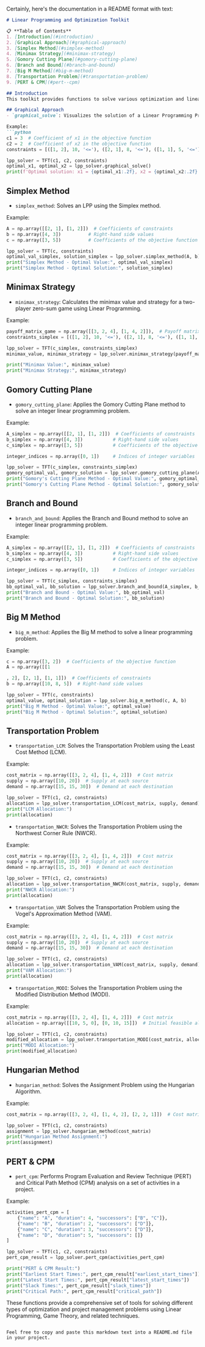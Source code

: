 Certainly, here's the documentation in a README format with text:

```markdown
# Linear Programming and Optimization Toolkit

📋 **Table of Contents**
1. [Introduction](#introduction)
2. [Graphical Approach](#graphical-approach)
3. [Simplex Method](#simplex-method)
4. [Minimax Strategy](#minimax-strategy)
5. [Gomory Cutting Plane](#gomory-cutting-plane)
6. [Branch and Bound](#branch-and-bound)
7. [Big M Method](#big-m-method)
8. [Transportation Problem](#transportation-problem)
9. [PERT & CPM](#pert--cpm)

## Introduction
This toolkit provides functions to solve various optimization and linear programming problems. Below are the functions available and examples of how to use them.

## Graphical Approach
- `graphical_solve`: Visualizes the solution of a Linear Programming Problem (LPP) using the graphical method.

Example:
```python
c1 = 3  # Coefficient of x1 in the objective function
c2 = 2  # Coefficient of x2 in the objective function
constraints = [([1, 2], 10, '<='), ([2, 1], 8, '<='), ([1, 1], 5, '<=')]

lpp_solver = TFT(c1, c2, constraints)
optimal_x1, optimal_x2 = lpp_solver.graphical_solve()
print(f'Optimal solution: x1 = {optimal_x1:.2f}, x2 = {optimal_x2:.2f}')
```

## Simplex Method
- `simplex_method`: Solves an LPP using the Simplex method.

Example:
```python
A = np.array([[2, 1], [1, 2]])  # Coefficients of constraints
b = np.array([4, 3])          # Right-hand side values
c = np.array([3, 5])          # Coefficients of the objective function

lpp_solver = TFT(c, constraints)
optimal_val_simplex, solution_simplex = lpp_solver.simplex_method(A, b)
print("Simplex Method - Optimal Value:", optimal_val_simplex)
print("Simplex Method - Optimal Solution:", solution_simplex)
```

## Minimax Strategy
- `minimax_strategy`: Calculates the minimax value and strategy for a two-player zero-sum game using Linear Programming.

Example:
```python
payoff_matrix_game = np.array([[3, 2, 4], [1, 4, 2]]),  # Payoff matrix
constraints_simplex = [([1, 2], 10, '<='), ([2, 1], 8, '<='), ([1, 1], 5, '<=')]

lpp_solver = TFT(c_simplex, constraints_simplex)
minimax_value, minimax_strategy = lpp_solver.minimax_strategy(payoff_matrix_game)

print("Minimax Value:", minimax_value)
print("Minimax Strategy:", minimax_strategy)
```

## Gomory Cutting Plane
- `gomory_cutting_plane`: Applies the Gomory Cutting Plane method to solve an integer linear programming problem.

Example:
```python
A_simplex = np.array([[2, 1], [1, 2]])  # Coefficients of constraints
b_simplex = np.array([4, 3])           # Right-hand side values
c_simplex = np.array([3, 5])           # Coefficients of the objective function

integer_indices = np.array([0, 1])     # Indices of integer variables

lpp_solver = TFT(c_simplex, constraints_simplex)
gomory_optimal_val, gomory_solution = lpp_solver.gomory_cutting_plane(A_simplex, b_simplex, integer_indices)
print("Gomory's Cutting Plane Method - Optimal Value:", gomory_optimal_val)
print("Gomory's Cutting Plane Method - Optimal Solution:", gomory_solution)
```

## Branch and Bound
- `branch_and_bound`: Applies the Branch and Bound method to solve an integer linear programming problem.

Example:
```python
A_simplex = np.array([[2, 1], [1, 2]])  # Coefficients of constraints
b_simplex = np.array([4, 3])           # Right-hand side values
c_simplex = np.array([3, 5])           # Coefficients of the objective function

integer_indices = np.array([0, 1])     # Indices of integer variables

lpp_solver = TFT(c_simplex, constraints_simplex)
bb_optimal_val, bb_solution = lpp_solver.branch_and_bound(A_simplex, b_simplex, integer_indices)
print("Branch and Bound - Optimal Value:", bb_optimal_val)
print("Branch and Bound - Optimal Solution:", bb_solution)
```

## Big M Method
- `big_m_method`: Applies the Big M method to solve a linear programming problem.

Example:
```python
c = np.array([3, 2])  # Coefficients of the objective function
A = np.array([[1

, 2], [2, 1], [1, 1]])  # Coefficients of constraints
b = np.array([10, 8, 5])  # Right-hand side values

lpp_solver = TFT(c, constraints)
optimal_value, optimal_solution = lpp_solver.big_m_method(c, A, b)
print("Big M Method - Optimal Value:", optimal_value)
print("Big M Method - Optimal Solution:", optimal_solution)
```

## Transportation Problem
- `transportation_LCM`: Solves the Transportation Problem using the Least Cost Method (LCM).

Example:
```python
cost_matrix = np.array([[3, 2, 4], [1, 4, 2]])  # Cost matrix
supply = np.array([10, 20])  # Supply at each source
demand = np.array([15, 15, 30])  # Demand at each destination

lpp_solver = TFT(c1, c2, constraints)
allocation = lpp_solver.transportation_LCM(cost_matrix, supply, demand)
print("LCM Allocation:")
print(allocation)
```

- `transportation_NWCR`: Solves the Transportation Problem using the Northwest Corner Rule (NWCR).

Example:
```python
cost_matrix = np.array([[3, 2, 4], [1, 4, 2]])  # Cost matrix
supply = np.array([10, 20])  # Supply at each source
demand = np.array([15, 15, 30])  # Demand at each destination

lpp_solver = TFT(c1, c2, constraints)
allocation = lpp_solver.transportation_NWCR(cost_matrix, supply, demand)
print("NWCR Allocation:")
print(allocation)
```

- `transportation_VAM`: Solves the Transportation Problem using the Vogel's Approximation Method (VAM).

Example:
```python
cost_matrix = np.array([[3, 2, 4], [1, 4, 2]])  # Cost matrix
supply = np.array([10, 20])  # Supply at each source
demand = np.array([15, 15, 30])  # Demand at each destination

lpp_solver = TFT(c1, c2, constraints)
allocation = lpp_solver.transportation_VAM(cost_matrix, supply, demand)
print("VAM Allocation:")
print(allocation)
```

- `transportation_MODI`: Solves the Transportation Problem using the Modified Distribution Method (MODI).

Example:
```python
cost_matrix = np.array([[3, 2, 4], [1, 4, 2]])  # Cost matrix
allocation = np.array([[10, 5, 0], [0, 10, 15]])  # Initial feasible allocation

lpp_solver = TFT(c1, c2, constraints)
modified_allocation = lpp_solver.transportation_MODI(cost_matrix, allocation)
print("MODI Allocation:")
print(modified_allocation)
```

## Hungarian Method
- `hungarian_method`: Solves the Assignment Problem using the Hungarian Algorithm.

Example:
```python
cost_matrix = np.array([[3, 2, 4], [1, 4, 2], [2, 2, 1]])  # Cost matrix

lpp_solver = TFT(c1, c2, constraints)
assignment = lpp_solver.hungarian_method(cost_matrix)
print("Hungarian Method Assignment:")
print(assignment)
```

## PERT & CPM
- `pert_cpm`: Performs Program Evaluation and Review Technique (PERT) and Critical Path Method (CPM) analysis on a set of activities in a project.

Example:
```python
activities_pert_cpm = [
    {"name": "A", "duration": 4, "successors": ["B", "C"]},
    {"name": "B", "duration": 2, "successors": ["D"]},
    {"name": "C", "duration": 3, "successors": ["D"]},
    {"name": "D", "duration": 5, "successors": []}
]

lpp_solver = TFT(c1, c2, constraints)
pert_cpm_result = lpp_solver.pert_cpm(activities_pert_cpm)

print("PERT & CPM Result:")
print("Earliest Start Times:", pert_cpm_result["earliest_start_times"])
print("Latest Start Times:", pert_cpm_result["latest_start_times"])
print("Slack Times:", pert_cpm_result["slack_times"])
print("Critical Path:", pert_cpm_result["critical_path"])
```

These functions provide a comprehensive set of tools for solving different types of optimization and project management problems using Linear Programming, Game Theory, and related techniques.
```

Feel free to copy and paste this markdown text into a README.md file in your project.

